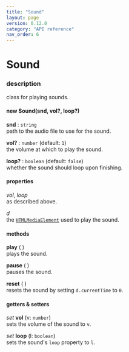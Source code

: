 ```yaml
---
title: "Sound"
layout: page
version: 0.12.0
category: "API reference"
nav_order: 6
---
```


# Sound

### description
class for playing sounds.

#### new Sound(snd, vol?, loop?)

**snd** : `string`\
path to the audio file to use for the sound.

**vol?** : `number` (default: `1`)\
the volume at which to play the sound.

**loop?** : `boolean` (default: `false`)\
whether the sound should loop upon finishing.

#### properties
*vol*, *loop*\
as described above.

*d*\
the [`HTMLMediaElement`](https://developer.mozilla.org/en-US/docs/Web/API/HTMLMediaElement) used to play the sound.

#### methods
**play** ( )\
plays the sound.

**pause** ( )\
pauses the sound.

**reset** ( )\
resets the sound by setting `d.currentTime` to `0`.

#### getters &amp; setters
*set* **vol** (v: `number`)\
sets the volume of the sound to `v`.

*set* **loop** (l: `boolean`)\
sets the sound's `loop` property to `l`.

